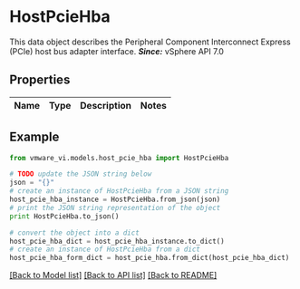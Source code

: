 # HostPcieHba

This data object describes the Peripheral Component Interconnect Express (PCIe) host bus adapter interface.  ***Since:*** vSphere API 7.0 

## Properties
Name | Type | Description | Notes
------------ | ------------- | ------------- | -------------

## Example

```python
from vmware_vi.models.host_pcie_hba import HostPcieHba

# TODO update the JSON string below
json = "{}"
# create an instance of HostPcieHba from a JSON string
host_pcie_hba_instance = HostPcieHba.from_json(json)
# print the JSON string representation of the object
print HostPcieHba.to_json()

# convert the object into a dict
host_pcie_hba_dict = host_pcie_hba_instance.to_dict()
# create an instance of HostPcieHba from a dict
host_pcie_hba_form_dict = host_pcie_hba.from_dict(host_pcie_hba_dict)
```
[[Back to Model list]](../README.md#documentation-for-models) [[Back to API list]](../README.md#documentation-for-api-endpoints) [[Back to README]](../README.md)


